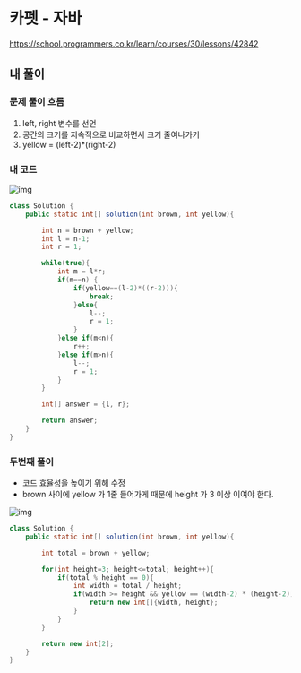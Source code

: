# **카펫 - 자바**

https://school.programmers.co.kr/learn/courses/30/lessons/42842

## **내 풀이**

### **문제 풀이 흐름**

1. left, right 변수를 선언
2. 공간의 크기를 지속적으로 비교하면서 크기 줄여나가기
3. yellow = (left-2)*(right-2)

### **내 코드**

![img](https://postfiles.pstatic.net/MjAyNTA5MjlfMjYg/MDAxNzU5MTMzMDA2NDM5.cIg_lGNfgZlGvC31RQG_7ZgKOAogM2RflJhiLQhYLmcg.IFZ2YGYKA2EweAkQoWOaQAzRozYuKNS3pvtLRPJjHiQg.PNG/image.png?type=w773)

```java
class Solution {
    public static int[] solution(int brown, int yellow){

        int n = brown + yellow;
        int l = n-1;
        int r = 1;

        while(true){
            int m = l*r;
            if(m==n) {
                if(yellow==(l-2)*((r-2))){
                    break;
                }else{
                    l--;
                    r = 1;
                }
            }else if(m<n){
                r++;
            }else if(m>n){
                l--;
                r = 1;
            }
        }

        int[] answer = {l, r};

        return answer;
    }
}
```

### 두번째 풀이

* 코드 효율성을 높이기 위해 수정
* brown 사이에 yellow 가 1줄 들어가게 때문에 height 가 3 이상 이여야 한다.

![img](https://postfiles.pstatic.net/MjAyNTA5MjlfMTQy/MDAxNzU5MTM0MDA3NDY2.s_ow38C91L-fEI2vH9AzuQwgajks7s6L6esoHQg232wg.H8ZP6xHNhOndaP8wEd1PR0JPwu1j-HYPhN9UT28L6SQg.PNG/image.png?type=w773)

```java
class Solution {
    public static int[] solution(int brown, int yellow){

        int total = brown + yellow;

        for(int height=3; height<=total; height++){
            if(total % height == 0){
                int width = total / height;
                if(width >= height && yellow == (width-2) * (height-2)){
                    return new int[]{width, height};
                }
            }
        }

        return new int[2];
    }
}
```

